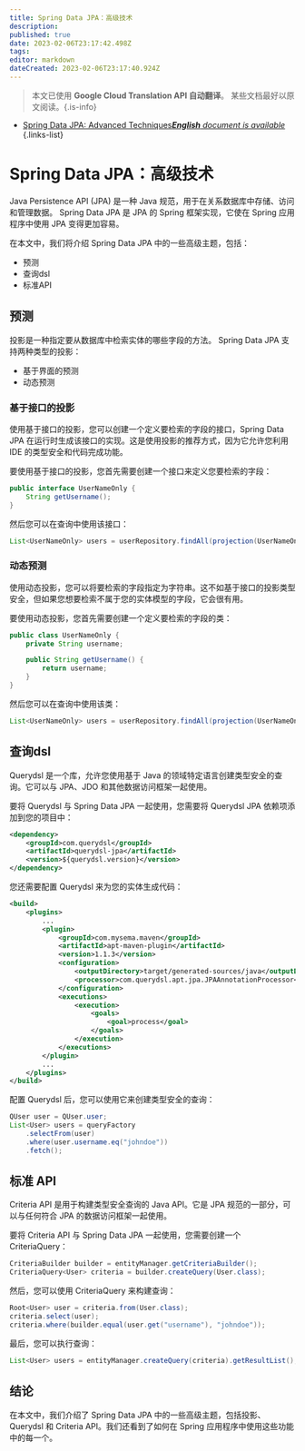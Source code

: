 ```yaml
---
title: Spring Data JPA：高级技术
description: 
published: true
date: 2023-02-06T23:17:42.498Z
tags: 
editor: markdown
dateCreated: 2023-02-06T23:17:40.924Z
---
```


> 本文已使用 **Google Cloud Translation API 自动翻译**。
某些文档最好以原文阅读。{.is-info}



- [Spring Data JPA: Advanced Techniques***English** document is available*](/en/Knowledge-base/Spring-Boot/spring-data-jpa-advanced-techniques)
{.links-list}


# Spring Data JPA：高级技术

Java Persistence API (JPA) 是一种 Java 规范，用于在关系数据库中存储、访问和管理数据。 Spring Data JPA 是 JPA 的 Spring 框架实现，它使在 Spring 应用程序中使用 JPA 变得更加容易。

在本文中，我们将介绍 Spring Data JPA 中的一些高级主题，包括：

- 预测
- 查询dsl
- 标准API

## 预测

投影是一种指定要从数据库中检索实体的哪些字段的方法。 Spring Data JPA 支持两种类型的投影：

- 基于界面的预测
- 动态预测

### 基于接口的投影

使用基于接口的投影，您可以创建一个定义要检索的字段的接口，Spring Data JPA 在运行时生成该接口的实现。这是使用投影的推荐方式，因为它允许您利用 IDE 的类型安全和代码完成功能。

要使用基于接口的投影，您首先需要创建一个接口来定义您要检索的字段：

```java
public interface UserNameOnly {
    String getUsername();
}
```

然后您可以在查询中使用该接口：

```java
List<UserNameOnly> users = userRepository.findAll(projection(UserNameOnly.class));
```

### 动态预测

使用动态投影，您可以将要检索的字段指定为字符串。这不如基于接口的投影类型安全，但如果您想要检索不属于您的实体模型的字段，它会很有用。

要使用动态投影，您首先需要创建一个定义要检索的字段的类：

```java
public class UserNameOnly {
    private String username;

    public String getUsername() {
        return username;
    }
}
```

然后您可以在查询中使用该类：

```java
List<UserNameOnly> users = userRepository.findAll(projection(UserNameOnly.class, "username"));
```

## 查询dsl

Querydsl 是一个库，允许您使用基于 Java 的领域特定语言创建类型安全的查询。它可以与 JPA、JDO 和其他数据访问框架一起使用。

要将 Querydsl 与 Spring Data JPA 一起使用，您需要将 Querydsl JPA 依赖项添加到您的项目中：

```xml
<dependency>
    <groupId>com.querydsl</groupId>
    <artifactId>querydsl-jpa</artifactId>
    <version>${querydsl.version}</version>
</dependency>
```

您还需要配置 Querydsl 来为您的实体生成代码：

```xml
<build>
    <plugins>
        ...
        <plugin>
            <groupId>com.mysema.maven</groupId>
            <artifactId>apt-maven-plugin</artifactId>
            <version>1.1.3</version>
            <configuration>
                <outputDirectory>target/generated-sources/java</outputDirectory>
                <processor>com.querydsl.apt.jpa.JPAAnnotationProcessor</processor>
            </configuration>
            <executions>
                <execution>
                    <goals>
                        <goal>process</goal>
                    </goals>
                </execution>
            </executions>
        </plugin>
        ...
    </plugins>
</build>
```

配置 Querydsl 后，您可以使用它来创建类型安全的查询：

```java
QUser user = QUser.user;
List<User> users = queryFactory
    .selectFrom(user)
    .where(user.username.eq("johndoe"))
    .fetch();
```

## 标准 API

Criteria API 是用于构建类型安全查询的 Java API。它是 JPA 规范的一部分，可以与任何符合 JPA 的数据访问框架一起使用。

要将 Criteria API 与 Spring Data JPA 一起使用，您需要创建一个 CriteriaQuery：

```java
CriteriaBuilder builder = entityManager.getCriteriaBuilder();
CriteriaQuery<User> criteria = builder.createQuery(User.class);
```

然后，您可以使用 CriteriaQuery 来构建查询：

```java
Root<User> user = criteria.from(User.class);
criteria.select(user);
criteria.where(builder.equal(user.get("username"), "johndoe"));
```

最后，您可以执行查询：

```java
List<User> users = entityManager.createQuery(criteria).getResultList();
```

## 结论

在本文中，我们介绍了 Spring Data JPA 中的一些高级主题，包括投影、Querydsl 和 Criteria API。我们还看到了如何在 Spring 应用程序中使用这些功能中的每一个。
